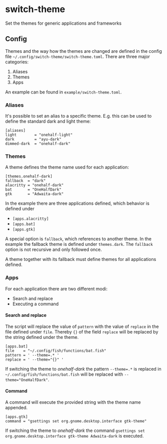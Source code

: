 # switch-theme
Set the themes for generic applications and frameworks

## Config

Themes and the way how the themes are changed are defined in the config file
`~/.config/switch-theme/switch-theme.toml`.
There are three major categories:
1. Aliases
2. Themes
3. Apps

An example can be found in `example/switch-theme.toml`.


### Aliases

It's possible to set an alias to a specific theme. E.g. this can be used to
define the standard dark and light theme:

```
[aliases]
light        = "onehalf-light"
dark         = "ayu-dark"
dimmed-dark  = "onehalf-dark"
```

### Themes

A theme defines the theme name used for each application:

```
[themes.onehalf-dark]
fallback  = "dark"
alacritty = "onehalf-dark"
bat       = "OneHalfDark"
gtk       = "Adwaita-dark"
```

In the example there are three applications defined, which behavior is defined
under
* `[apps.alacritty]`
* `[apps.bat]`
* `[apps.gtk]`

A special option is `fallback`, which references to another theme. In the
example the fallback theme is defined under `themes.dark`. The `fallback` option
is not recursive and only followed once.

A theme together with its fallback must define themes for all applications
defined.


### Apps

For each application there are two different modi:
* Search and replace
* Executing a command

#### Search and replace

The script will replace the value of `pattern` with the value of `replace` in
the file defined under `file`. Thereby `{}` of the field `replace` will be
replaced by the string defined under the theme.

```
[apps.bat]
file    = "~/.config/fish/functions/bat.fish"
pattern = ' --theme=.* '
replace = ' --theme="{}" '
```

If switching the theme to *onehalf-dark* the pattern ` --theme=.* ` is replaced
in `~/.config/fish/functions/bat.fish` will be replaced with
`--theme="OneHalfDark"`.


#### Command

A command will execute the provided string with the theme name appended.

```
[apps.gtk]
command = "gsettings set org.gnome.desktop.interface gtk-theme"
```

If switching the theme to *onehalf-dark* the command
`gsettings set org.gnome.desktop.interface gtk-theme Adwaita-dark` is executed.

